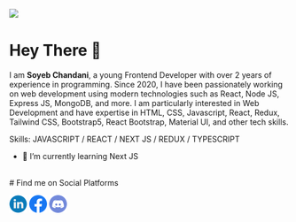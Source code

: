 ![](https://res.cloudinary.com/ddeqqfgaf/image/upload/f_auto,q_auto/atc8imuedbhn9j1x4dwe)

# Hey There 👋
I am **Soyeb Chandani**, a young Frontend Developer with over 2 years of experience in programming. Since 2020, I have been passionately working on web development using modern technologies such as React, Node JS, Express JS, MongoDB, and more. I am particularly interested in Web Development and have expertise in HTML, CSS, Javascript, React, Redux, Tailwind CSS, Bootstrap5, React Bootstrap, Material UI, and other tech skills.

Skills: JAVASCRIPT / REACT / NEXT JS / REDUX / TYPESCRIPT

- 🌱 I’m currently learning Next JS

<br/>
# Find me on Social Platforms

[![Linkedin](https://raw.githubusercontent.com/saadh393/saadh393/main/images/linkedin.png "Linkedin")](https://www.linkedin.com/in/soyeba3/ "Linkedin") [![Facebook](https://raw.githubusercontent.com/saadh393/saadh393/main/images/fb.png "Facebook")](http://facebook.com/soyeba3 "Facebook") [![Discord](https://raw.githubusercontent.com/saadh393/saadh393/main/images/discord.png "Discord")](https://discordapp.com/users/soyeba3 "Discord") 


